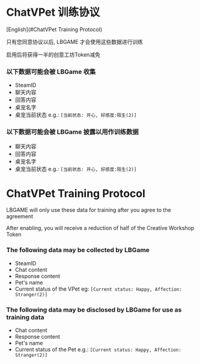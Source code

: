 # ChatVPet 训练协议

[English](#ChatVPet Training Protocol)

只有您同意协议以后, LBGAME 才会使用这些数据进行训练

启用后将获得一半的创意工坊Token减免

### 以下数据可能会被 LBGame 收集

* SteamID
* 聊天内容
* 回答内容
* 桌宠名字
* 桌宠当前状态 e.g.: `[当前状态: 开心, 好感度:陌生(2)]`

### 以下数据可能会被 LBGame 披露以用作训练数据

* 聊天内容
* 回答内容
* 桌宠名字
* 桌宠当前状态 e.g.: `[当前状态: 开心, 好感度:陌生(2)]`





# ChatVPet Training Protocol

LBGAME will only use these data for training after you agree to the agreement

After enabling, you will receive a reduction of half of the Creative Workshop Token

### The following data may be collected by LBGame

* SteamID
* Chat content
* Response content
* Pet's name
* Current status of the VPet eg: `[Current status: Happy, Affection: Stranger(2)]`

### The following data may be disclosed by LBGame for use as training data

* Chat content
* Response content
* Pet's name
* Current status of the Pet e.g.: `[Current status: Happy, Affection: Stranger(2)]`